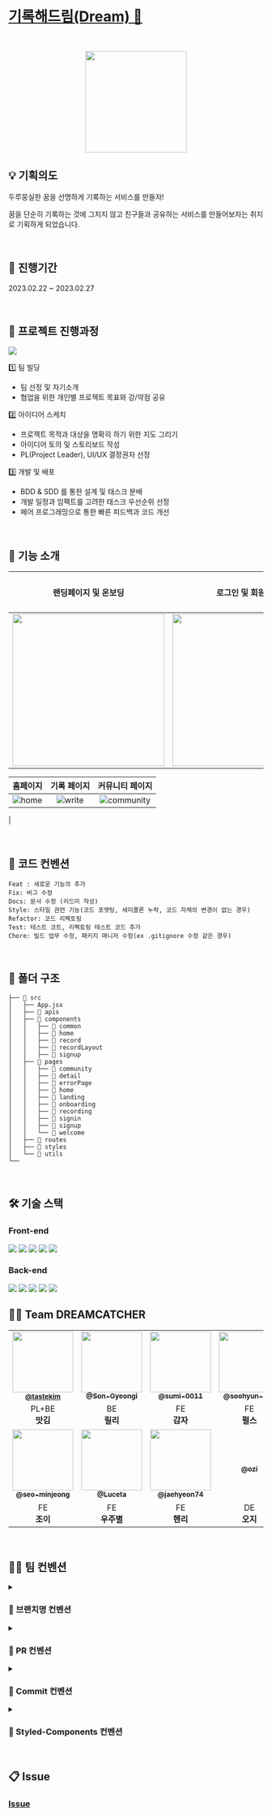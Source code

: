 

# [기록해드림(Dream) 🌙](https://dreamcatcher-front-end-bplo.vercel.app/)
<br/>
<p align="middle">
  <img width="200px;" src="https://user-images.githubusercontent.com/77972977/221557629-51c1d89e-99f1-4b9a-98b8-38f5ce558470.svg"/>
</p>
</h1>

<!-- # 🐣 프로젝트 소개 -->

## :bulb: 기획의도

두루뭉실한 꿈을 선명하게 기록하는 서비스를 만들자!

꿈을 단순히 기록하는 것에 그치지 않고 친구들과 공유하는 서비스를 만들어보자는 취지로 기획하게 되었습니다.

<br/>

## 📆 진행기간
2023.02.22 ~ 2023.02.27

<br/>

## :speech_balloon: 프로젝트 진행과정

<img src="https://user-images.githubusercontent.com/81623931/221574912-4d988249-f451-4e28-b40d-816cc5e99972.jpg"/>

1️⃣ 팀 빌딩
- 팀 선정 및 자기소개
- 협업을 위한 개인별 프로젝트 목표와 강/약점 공유

2️⃣ 아이디어 스케치
- 프로젝트 목적과 대상을 명확히 하기 위한 지도 그리기
- 아이디어 토의 및 스토리보드 작성
- PL(Project Leader), UI/UX 결정권자 선정

3️⃣ 개발 및 배포
- BDD & SDD 를 통한 설계 및 태스크 분배
- 개발 일정과 임팩트를 고려한 태스크 우선순위 선정
- 페어 프로그래밍으로 통한 빠른 피드백과 코드 개선

<br/>

## :pushpin: 기능 소개
|   랜딩페이지 및 온보딩 | 로그인 및 회원가입 | 메인페이지 |
| :-------------------------: | :-------------------------: |  :-------------------------: | 
| <img src="https://i.imgur.com/mgI2aed.gif" width="300" />| <img src="https://user-images.githubusercontent.com/49177223/221571290-ee44d723-bba3-40b5-a96f-88a518e617ae.gif" width="300" /> | ![home](https://user-images.githubusercontent.com/49177223/221574938-f0b2f8d3-aeef-4052-b1c7-3a313f6da9a2.gif)


|  홈페이지  | 기록 페이지 | 커뮤니티 페이지 |
| :-------------------------: | :-------------------------: | :-------------------------: | 
| ![home](https://user-images.githubusercontent.com/49177223/221574938-f0b2f8d3-aeef-4052-b1c7-3a313f6da9a2.gif)| ![write](https://user-images.githubusercontent.com/49177223/221575520-95d2d40d-0d36-40b0-ad20-d9d5ff3acd89.gif) | ![community](https://user-images.githubusercontent.com/49177223/221575188-351264f4-171f-4fb3-8afc-ae5cf38553e9.gif)
 | 

<br/>

## :pencil: 코드 컨벤션
```
Feat : 새로운 기능의 추가
Fix: 버그 수정
Docs: 문서 수정 (리드미 작성)
Style: 스타일 관련 기능(코드 포맷팅, 세미콜론 누락, 코드 자체의 변경이 없는 경우)
Refactor: 코드 리펙토링
Test: 테스트 코트, 리펙토링 테스트 코드 추가
Chore: 빌드 업무 수정, 패키지 매니저 수정(ex .gitignore 수정 같은 경우)
```

<br/>

## :file_folder: 폴더 구조
```
├── 📁 src
│   ├── App.jsx
│   ├── 📁 apis
│   ├── 📁 components
│   │   ├── 📁 common
│   │   ├── 📁 home
│   │   ├── 📁 record
│   │   ├── 📁 recordLayout
│   │   ├── 📁 signup
│   ├── 📁 pages
│   │   ├── 📁 community
│   │   ├── 📁 detail
│   │   ├── 📁 errorPage
│   │   ├── 📁 home
│   │   ├── 📁 landing
│   │   ├── 📁 onboarding
│   │   ├── 📁 recording
│   │   ├── 📁 signin
│   │   ├── 📁 signup
│   │   └── 📁 welcome
│   ├── 📁 routes
│   ├── 📁 styles
│   └── 📁 utils
└──
```

<br/>

## 🛠️ 기술 스택

### Front-end
 <img src="https://img.shields.io/badge/React-61DAFB?style=for-the-badge&logo=React&logoColor=black"/> <img src ="https://img.shields.io/badge/-TypeScript-informational?&style=for-the-badge&logo=TypeScript&logoColor=white" />
 <img src="https://img.shields.io/badge/Vercel-000000?style=for-the-badge&logo=Vercel&logoColor=white"/> 
 <img src="https://img.shields.io/badge/Vite-646CFF?style=for-the-badge&logo=Vite&logoColor=white"/> <img src="https://img.shields.io/badge/styled components-DB7093?style=for-the-badge&logo=styled components&logoColor=white"/> 
 
### Back-end
<img src="https://img.shields.io/badge/AWS Lambda-FF9900?style=for-the-badge&logo=Vercel&logoColor=white"/>  <img src="https://img.shields.io/badge/Spring-6DB33F?style=for-the-badge&logo=Spring&logoColor=white"/>  <img src="https://img.shields.io/badge/Spring Boot
-6DB33F?style=for-the-badge&logo=Springboot&logoColor=white"/> <img src="https://img.shields.io/badge/Express.js-6DB33F?style=for-the-badge&logo=express&logoColor=white"/> <img src ="https://img.shields.io/badge/-TypeScript-informational?&style=for-the-badge&logo=TypeScript&logoColor=white" />
 
 ## 🙋‍♂️ Team DREAMCATCHER 

<table>
  <tbody>
    <tr>
        <td align="center"><img src="https://avatars.githubusercontent.com/u/112174727?v=4" width="120px;"  ><br /><sub><a href=""><b>@tastekim</b></a></sub><br/></td>
      <td align="center"><a href="https://github.com/ssxst31"><img src="https://avatars.githubusercontent.com/u/78200199?s=96&v=4" width="120px;" alt=""/><br /><sub><b>@Son-Gyeongi</b></sub></a><br/></td>
                <td align="center"><a href="https://github.com/solbi9382"><img src="https://avatars.githubusercontent.com/u/49177223?v=4" width="120px;" alt=""/><br /><sub><b>@sumi-0011</b></sub></a><br/></td>
      <td align="center"><a href="https://github.com/Dae-une"><img src="https://avatars.githubusercontent.com/u/81623931?s=96&v=4" width="120px;" alt=""/><br /><sub><b>@soohyun-dev</b></sub></a><br/></td>
        <td align="center"><a href="https://github.com/solbi9382"><img src="https://avatars.githubusercontent.com/u/106213724?s=96&v=4" width="120px;" alt=""/><br /><sub><b>@sit-or-seona</b></sub></a><br/></td>
    </tr>
    <tr>
        <td align="center">PL+BE <br/><span style="font-weight : bold">맛김</span></td>
        <td align="center" >BE <br/><span style="font-weight : bold">릴리</span></td>
        <td align ="center"> FE <br/> <span style="font-weight : bold">감자</span></td>
        <td align="center">FE <br/> <span style="font-weight : bold">펄스</span></td>
        <td align="center" >FE <br/> <span style="font-weight : bold">라라</span></td>  
    </tr>
    <tr>
      <td align="center"><a href="https://github.com/billy5982"><img src="https://avatars.githubusercontent.com/u/77972977?s=96&v=4" width="120px;" alt=""/><br /><sub><b>@seo-minjeong</b></sub></a><br/></td>
      <td align="center"><a href="https://github.com/se030"><img src="https://avatars.githubusercontent.com/u/57941164?s=96&v=4" width="120px;" alt=""/><br /><sub><b>@Luceta</b></sub></a><br/></td>
      <td align="center"><a href="https://github.com/parkharoi"><img src="https://avatars.githubusercontent.com/u/69101321?s=96&v=4" width="120px;" alt=""/><br /><sub><b>@jaehyeon74</b></sub></a><br/></td>
      <td align="center"><a href="https://i.pinimg.com/474x/26/46/bc/2646bcf5a93d4f8f640c85afc1287b00.jpg " width="120px;" alt=""/><br /><sub><b>@ozi</b></sub></a><br/></td>
                <td align="center"><a href="https://github.com/solbi9382"><img src="https://user-images.githubusercontent.com/49177223/221573884-1222feb3-5206-4bd0-bb5a-c1d79f75781b.png" width="120px;" height='120px' alt=""/><br /><sub><b>@루이</b></sub></a><br/></td>
    </tr>
    <tr>
        <td align="center">FE <br/><span style="font-weight : bold">조이</span></td>
        <td align="center">FE <br/><span style="font-weight : bold">우주별</span></td> 
        <td align="center">FE <br/><span style="font-weight : bold">헨리</span></td>
        <td align="center">DE <br/><span style="font-weight : bold">오지</span></td>
        <td align="center">DE <br/><span style="font-weight : bold">루이</span></td> 
    </tr>
  </tbody>
</table>

 

<br>
 
 ## 👨‍⚖️ 팀 컨벤션
 

 
<details><summary><h3>🔀 브랜치명 컨벤션</h3></summary>
<div markdown="1">

    ✔️dev
    - 항상 최신 정보를 유지하는 브랜치입니다.

    ✔️main

    - 배포용 브랜치입니다.

    ✔️이외 브랜치

    - feat/기능이름
    - fix/수정사항

</details>
    
<details>
<summary><h3>🔀 PR 컨벤션</h3></summary>
<div markdown="1">

    - [Feat] 제목 (제목만 봐도 무엇을 했는지 단번에 파악할 수 있게 작성)

    - 상세 내용

    - closes 이슈번호

</details>
    

    
<details>
<summary><h3>🔀 Commit 컨벤션</h3></summary>
<div markdown="1">

- FEAT : 새로운 기능의 추가
- FIX: 버그 수정
- DOCS: 문서 수정 (리드미 작성)
- STYLE: 스타일 관련 기능(코드 포맷팅, 세미콜론 누락, 코드 자체의 변경이 없는 경우)
- REFACTOR: 코드 리펙토링
- TEST: 테스트 코트, 리펙토링 테스트 코드 추가
- CHORE: 빌드 업무 수정, 패키지 매니저 수정(ex .gitignore 수정 같은 경우)

</details>
    

<details>
<summary><h3>🔀 Styled-Components 컨벤션</h3></summary>
<div markdown="1">

- div : '기능명'Box
- section : '기능명'Section
- ul : '기능명'List
- li : '기능명'Item
- p : '기능명'Paragraph
- span : '기능명'Span

</details>
    

<br>
    
    
## 📋 Issue 
    
### [Issue](https://github.com/TEAM-DREAMCATCHER/DREAMCATCHER_Front-End/issues)
    
